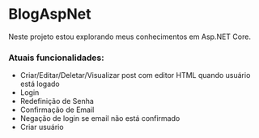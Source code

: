 # BlogAspNet

Neste projeto estou explorando meus conhecimentos em Asp.NET Core.

### Atuais funcionalidades:

- Criar/Editar/Deletar/Visualizar post com editor HTML quando usuário está logado
- Login
- Redefinição de Senha
- Confirmação de Email
- Negação de login se email não está confirmado
- Criar usuário
